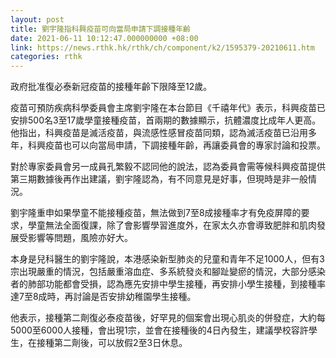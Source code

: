 ```yaml
---
layout: post
title: 劉宇隆指科興疫苗可向當局申請下調接種年齡
date: 2021-06-11 10:12:47.000000000 +08:00
link: https://news.rthk.hk/rthk/ch/component/k2/1595379-20210611.htm
categories: rthk
---
```


政府批准復必泰新冠疫苗的接種年齡下限降至12歲。

疫苗可預防疾病科學委員會主席劉宇隆在本台節目《千禧年代》表示，科興疫苗已安排500名3至17歲學童接種疫苗，首兩期的數據顯示，抗體濃度比成年人更高。他指出，科興疫苗是滅活疫苗，與流感性感冒疫苗同類，認為滅活疫苗已沿用多年，科興疫苗也可以向當局申請，下調接種年齡，再讓委員會的專家討論和投票。

對於專家委員會另一成員孔繁毅不認同他的說法，認為委員會需等候科興疫苗提供第三期數據後再作出建議，劉宇隆認為，有不同意見是好事，但現時是非一般情況。

劉宇隆重申如果學童不能接種疫苗，無法做到7至8成接種率才有免疫屏障的要求，學童無法全面復課，除了會影響學習進度外，在家太久亦會導致肥胖和肌肉發展受影響等問題，風險亦好大。

本身是兒科醫生的劉宇隆說，本港感染新型肺炎的兒童和青年不足1000人，但有3宗出現嚴重的情況，包括嚴重溶血症、多系統發炎和腳趾變瘀的情況，大部分感染者的肺部功能都會受損，認為應先安排中學生接種，再安排小學生接種，到接種率達7至8成時，再討論是否安排幼稚園學生接種。

他表示，接種第二劑復必泰疫苗後，好罕見的個案會出現心肌炎的併發症，大約每5000至6000人接種，會出現1宗，並會在接種後的4日內發生，建議學校容許學生，在接種第二劑後，可以放假2至3日休息。
